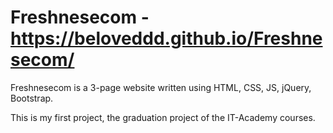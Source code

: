 # Freshnesecom - https://beloveddd.github.io/Freshnesecom/

Freshnesecom is a 3-page website written using HTML, CSS, JS, jQuery, Bootstrap.

This is my first project, the graduation project of the IT-Academy courses.

